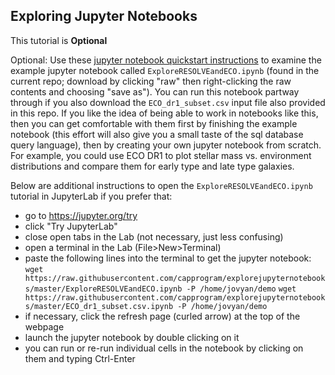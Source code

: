 ## Exploring Jupyter Notebooks

This tutorial is **Optional**

Optional: Use these [jupyter notebook quickstart instructions](https://jupyter-notebook-beginner-guide.readthedocs.io/en/latest/) to examine the example jupyter notebook called `ExploreRESOLVEandECO.ipynb` (found in the current repo; download by clicking "raw" then right-clicking the raw contents and choosing "save as"). You can run this notebook partway through if you also download the `ECO_dr1_subset.csv` input file also provided in this repo. If you like the idea of being able to work in notebooks like this, then you can get comfortable with them first by finishing the example notebook (this effort will also give you a small taste of the sql database query language), then by creating your own jupyter notebook from scratch. For example, you could use ECO DR1 to plot stellar mass vs. environment distributions and compare them for early type and late type galaxies.















Below are additional instructions to open the `ExploreRESOLVEandECO.ipynb` tutorial in JupyterLab if you prefer that:

 * go to https://jupyter.org/try
 * click "Try JupyterLab"
 * close open tabs in the Lab (not necessary, just less confusing)
 * open a terminal in the Lab (File>New>Terminal)
 * paste the following lines into the terminal to get the jupyter notebook:<br/>
  `wget https://raw.githubusercontent.com/capprogram/explorejupyternotebooks/master/ExploreRESOLVEandECO.ipynb -P /home/jovyan/demo`
  `wget https://raw.githubusercontent.com/capprogram/explorejupyternotebooks/master/ECO_dr1_subset.csv.ipynb -P /home/jovyan/demo`
 * if necessary, click the refresh page (curled arrow) at the top of the webpage
 * launch the jupyter notebook by double clicking on it
 * you can run or re-run individual cells in the notebook by clicking on them and typing Ctrl-Enter
